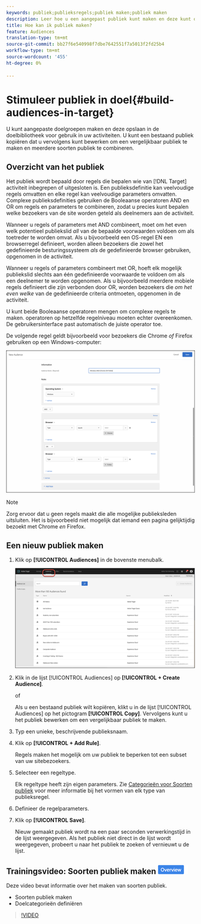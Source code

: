 ```yaml
---
keywords: publiek;publieksregels;publiek maken;publiek maken
description: Leer hoe u een aangepast publiek kunt maken en deze kunt opslaan in de Adobe Target-bibliotheek voor soorten publiek voor gebruik in uw activiteiten.
title: Hoe kan ik publiek maken?
feature: Audiences
translation-type: tm+mt
source-git-commit: bb27f6e540998f7dbe7642551f7a5013f2fd25b4
workflow-type: tm+mt
source-wordcount: '455'
ht-degree: 0%

---
```



# Stimuleer publiek in doel{#build-audiences-in-target}

U kunt aangepaste doelgroepen maken en deze opslaan in de doelbibliotheek voor gebruik in uw activiteiten. U kunt een bestaand publiek kopiëren dat u vervolgens kunt bewerken om een vergelijkbaar publiek te maken en meerdere soorten publiek te combineren.

## Overzicht van het publiek

Het publiek wordt bepaald door regels die bepalen wie van [!DNL Target] activiteit inbegrepen of uitgesloten is. Een publieksdefinitie kan veelvoudige regels omvatten en elke regel kan veelvoudige parameters omvatten. Complexe publieksdefinities gebruiken de Booleaanse operatoren AND en OR om regels en parameters te combineren, zodat u precies kunt bepalen welke bezoekers van de site worden geteld als deelnemers aan de activiteit.

Wanneer u regels of parameters met AND combineert, moet om het even welk potentieel publiekslid *all* van de bepaalde voorwaarden voldoen om als toetreder te worden omvat. Als u bijvoorbeeld een OS-regel EN een browserregel definieert, worden alleen bezoekers die zowel het gedefinieerde besturingssysteem *als* de gedefinieerde browser gebruiken, opgenomen in de activiteit.

Wanneer u regels of parameters combineert met OR, hoeft elk mogelijk publiekslid slechts aan één gedefinieerde voorwaarde te voldoen om als een deelnemer te worden opgenomen. Als u bijvoorbeeld meerdere mobiele regels definieert die zijn verbonden door OR, worden bezoekers die *om het even welke* van de gedefinieerde criteria ontmoeten, opgenomen in de activiteit.

U kunt beide Booleaanse operatoren mengen om complexe regels te maken. operatoren op hetzelfde regelniveau moeten echter overeenkomen. De gebruikersinterface past automatisch de juiste operator toe.

De volgende regel geldt bijvoorbeeld voor bezoekers die Chrome *of* Firefox gebruiken op een Windows-computer:

![publiek maken](assets/audience_create.png)

>[!NOTE]
>
>Zorg ervoor dat u geen regels maakt die alle mogelijke publieksleden uitsluiten. Het is bijvoorbeeld niet mogelijk dat iemand een pagina gelijktijdig bezoekt met Chrome *en* Firefox.

## Een nieuw publiek maken

1. Klik op **[!UICONTROL Audiences]** in de bovenste menubalk.

   ![](assets/audiences_list.png)

1. Klik in de lijst [!UICONTROL Audiences] op **[!UICONTROL + Create Audience]**.

   of

   Als u een bestaand publiek wilt kopiëren, klikt u in de lijst [!UICONTROL Audiences] op het pictogram **[!UICONTROL Copy]**. Vervolgens kunt u het publiek bewerken om een vergelijkbaar publiek te maken.

1. Typ een unieke, beschrijvende publieksnaam.
1. Klik op **[!UICONTROL + Add Rule]**.

   Regels maken het mogelijk om uw publiek te beperken tot een subset van uw sitebezoekers.
1. Selecteer een regeltype.

   Elk regeltype heeft zijn eigen parameters. Zie [Categorieën voor Soorten publiek](/help/c-target/c-audiences/c-target-rules/target-rules.md#concept_E3A77E42F1644503A829B5107B20880D) voor meer informatie bij het vormen van elk type van publieksregel.
1. Definieer de regelparameters.
1. Klik op **[!UICONTROL Save]**.

   Nieuw gemaakt publiek wordt na een paar seconden verwerkingstijd in de lijst weergegeven. Als het publiek niet direct in de lijst wordt weergegeven, probeert u naar het publiek te zoeken of vernieuwt u de lijst.

## Trainingsvideo: Soorten publiek maken ![Overzichtsbadge](/help/assets/overview.png)

Deze video bevat informatie over het maken van soorten publiek.

* Soorten publiek maken
* Doelcategorieën definiëren

>[!VIDEO](https://video.tv.adobe.com/v/17392)